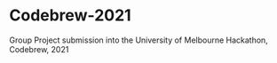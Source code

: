 # Codebrew-2021
Group Project submission into the University of Melbourne Hackathon, Codebrew, 2021
